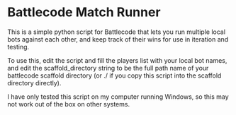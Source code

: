 # Battlecode Match Runner
This is a simple python script for Battlecode that lets you run multiple local bots against each other, and keep track of their wins for use in iteration and testing.

To use this, edit the script and fill the players list with your local bot names, and edit the scaffold_directory string to be the full path name of your battlecode scaffold directory (or ./ if you copy this script into the scaffold directory directly).

I have only tested this script on my computer running Windows, so this may not work out of the box on other systems.
